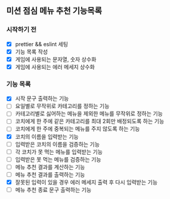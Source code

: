 ## 미션 점심 메뉴 추천 기능목록

### 시작하기 전

- [x] prettier && eslint 세팅
- [x] 기능 목록 작성
- [x] 게임에 사용되는 문자열, 숫자 상수화
- [x] 게임에 사용되는 에러 메세지 상수화

### 기능 목록

- [x] 시작 문구 출력하는 기능
- [ ] 요일별로 무작위로 카테고리를 정하는 기능
- [ ] 카테고리별로 싫어하는 메뉴을 제외한 메뉴를 무작위로 정하는 기능
- [ ] 코치에게 한 주에 같은 카테고리를 최대 2회만 배정되도록 하는 기능
- [ ] 코치에게 한 주에 중복되는 메뉴를 주지 않도록 하는 기능
- [x] 코치의 이름을 입력받는 기능
- [ ] 입력받은 코치의 이름을 검증하는 기능
- [ ] 각 코치가 못 먹는 메뉴를 입력받는 기능
- [ ] 입력받은 못 먹는 메뉴를 검증하는 기능
- [ ] 메뉴 추천 결과를 계산하는 기능
- [ ] 메뉴 추천 결과를 출력하는 기능
- [x] 잘못된 입력이 있을 경우 에러 메세지 출력 후 다시 입력받는 기능
- [ ] 메뉴 추천 종료 문구 출력하는 기능

